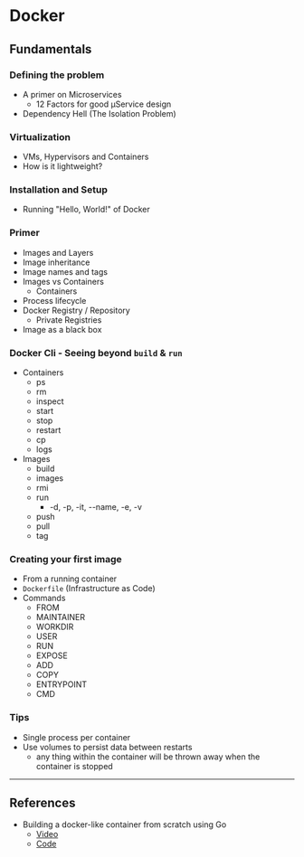 # Docker

## Fundamentals

### Defining the problem

- A primer on Microservices
  - 12 Factors for good µService design
- Dependency Hell (The Isolation Problem)

### Virtualization

- VMs, Hypervisors and Containers
- How is it lightweight?

### Installation and Setup

- Running "Hello, World!" of Docker

### Primer

- Images and Layers
- Image inheritance
- Image names and tags
- Images vs Containers
  - Containers
- Process lifecycle
- Docker Registry / Repository
  - Private Registries
- Image as a black box

### Docker Cli - Seeing beyond `build` & `run`

- Containers
  - ps
  - rm
  - inspect
  - start
  - stop
  - restart
  - cp
  - logs
- Images
  - build
  - images
  - rmi
  - run
    - -d, -p, -it, --name, -e, -v
  - push
  - pull
  - tag

### Creating your first image

- From a running container
- `Dockerfile` (Infrastructure as Code)
- Commands
  - FROM
  - MAINTAINER
  - WORKDIR
  - USER
  - RUN
  - EXPOSE
  - ADD
  - COPY
  - ENTRYPOINT
  - CMD

### Tips

- Single process per container
- Use volumes to persist data between restarts
  - any thing within the container will be thrown away when the container is stopped

---

## References

- Building a docker-like container from scratch using Go
  - [Video](https://www.youtube.com/watch?v=MHv6cWjvQjM&t=1316s)
  - [Code](https://github.com/lizrice/containers-from-scratch)
